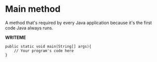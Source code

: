 # Main method
A method that's required by every Java application because it's the first code Java always runs.

**WRITEME**

    public static void main(String[] args){
        // Your program's code here
    }